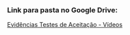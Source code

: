 ### Link para pasta no Google Drive:

[Evidências Testes de Aceitação - Vídeos](https://drive.google.com/drive/folders/1IasLJqsnD7yAMjZgY0VQT3LwcjT2CAWY?usp=sharing)
